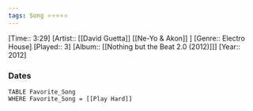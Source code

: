 ```yaml
---
tags: Song ⭐⭐⭐⭐⭐ 
---
```

[Time:: 3:29]
[Artist:: [[David Guetta]] [[Ne-Yo & Akon]] ]
[Genre:: Electro House]
[Played:: 3]
[Album:: [[Nothing but the Beat 2.0 (2012)]]]
[Year:: 2012]
### Dates
````dataview
TABLE Favorite_Song
WHERE Favorite_Song = [[Play Hard]]
````